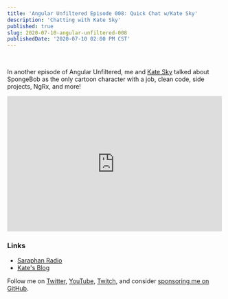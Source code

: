 ```yaml
---
title: 'Angular Unfiltered Episode 008: Quick Chat w/Kate Sky'
description: 'Chatting with Kate Sky'
published: true
slug: 2020-07-10-angular-unfiltered-008
publishedDate: '2020-07-10 02:00 PM CST'
---
```


<br/>

In another episode of Angular Unfiltered, me and [Kate Sky](https://twitter.com/katesky8) talked about SpongeBob as the only cartoon character with a job, clean code, side projects, NgRx, and more!

<div class="flex justify-center">
  <iframe width="500" height="315" src="https://www.youtube.com/embed/YZmD8gy7ycI" frameborder="0" allow="accelerometer; autoplay; encrypted-media; gyroscope; picture-in-picture" allowfullscreen></iframe>
</div>

### Links

- [Saraphan Radio](https://github.com/katesky/saraphan-radio)
- [Kate's Blog](https://www.katesky.com)

Follow me on [Twitter](https://twitter.com/brandontroberts), [YouTube](https://youtube.com/brandonrobertsdev), [Twitch](https://twitch.tv/brandontroberts), and consider [sponsoring me on GitHub](https://github.com/sponsors/brandonroberts).
